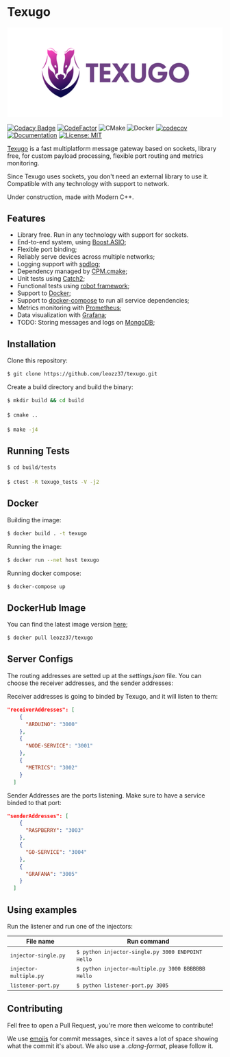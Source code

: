 # Texugo

![logo](images/logo.png)

[![Codacy Badge](https://app.codacy.com/project/badge/Grade/555c8f8825504a81804f4c41b75228cf)](https://www.codacy.com/manual/leozz37/texugo?utm_source=github.com&amp;utm_medium=referral&amp;utm_content=leozz37/texugo&amp;utm_campaign=Badge_Grade)
[![CodeFactor](https://www.codefactor.io/repository/github/leozz37/texugo/badge)](https://www.codefactor.io/repository/github/leozz37/texugo)
![CMake](https://github.com/leozz37/texugo/workflows/CMake/badge.svg)
![Docker](https://github.com/leozz37/texugo/workflows/Docker/badge.svg)
[![codecov](https://codecov.io/gh/leozz37/texugo/branch/main/graph/badge.svg)](https://codecov.io/gh/leozz37/texugo)
[![Documentation](https://codedocs.xyz/leozz37/texugo.svg)](https://codedocs.xyz/leozz37/texugo/)
[![License: MIT](https://img.shields.io/badge/License-MIT-yellow.svg)](https://opensource.org/licenses/MIT)

[Texugo](https://leozz37.github.io/texugo/) is a fast multiplatform message gateway based on sockets, library free, for custom payload processing, flexible port routing and metrics monitoring.

Since Texugo uses sockets, you don't need an external library to use it. Compatible with any technology with support to network.

Under construction, made with Modern C++.

## Features

-   Library free. Run in any technology with support for sockets.
-   End-to-end system, using [Boost.ASIO](https://www.boost.org/doc/libs/1_66_0/doc/html/boost_asio.html);
-   Flexible port binding;
-   Reliably serve devices across multiple networks;
-   Logging support with [spdlog](https://github.com/gabime/spdlog);
-   Dependency managed by [CPM.cmake](https://github.com/TheLartians/CPM.cmake);
-   Unit tests using [Catch2](https://github.com/catchorg/Catch20);
-   Functional tests using [robot framework](https://robotframework.org/);
-   Support to [Docker](https://www.docker.com/);
-   Support to [docker-compose](https://docs.docker.com/compose/) to run all service dependencies;
-   Metrics monitoring with [Prometheus](https://prometheus.io/);
-   Data visualization with [Grafana](https://grafana.com/);
-   TODO: Storing messages and logs on [MongoDB](https://www.mongodb.com/);

## Installation

Clone this repository:

```bash
$ git clone https://github.com/leozz37/texugo.git
```

Create a build directory and build the binary:

```bash
$ mkdir build && cd build

$ cmake ..

$ make -j4
```

## Running Tests

```bash
$ cd build/tests

$ ctest -R texugo_tests -V -j2
```

## Docker

Building the image:

```bash
$ docker build . -t texugo
```

Running the image:

```bash
$ docker run --net host texugo
```

Running docker compose:

```bash
$ docker-compose up
```

## DockerHub Image

You can find the latest image version [here](https://hub.docker.com/repository/docker/leozz37/texugo);

```bash
$ docker pull leozz37/texugo
```

## Server Configs

The routing addresses are setted up at the _settings.json_ file. You can choose the receiver addresses, and the sender addresses:

Receiver addresses is going to binded by Texugo, and it will listen to them:

```JSON
"receiverAddresses": [
    {
      "ARDUINO": "3000"
    },
    {
      "NODE-SERVICE": "3001"
    },
    {
      "METRICS": "3002"
    }
  ]
```

Sender Addresses are the ports listening. Make sure to have a service binded to that port:

```JSON
"senderAddresses": [
    {
      "RASPBERRY": "3003"
    },
    {
      "GO-SERVICE": "3004"
    },
    {
      "GRAFANA": "3005"
    }
  ]
```

## Using examples

Run the listener and run one of the injectors:

| File name              | Run command                                        |
| ---------------------- | -------------------------------------------------- |
| `injector-single.py`   | `$ python injector-single.py 3000 ENDPOINT Hello`  |
| `injector-multiple.py` | `$ python injector-multiple.py 3000 BBBBBBB Hello` |
| `listener-port.py`     | `$ python listener-port.py 3005`                   |

## Contributing

Fell free to open a Pull Request, you're more then welcome to contribute!

We use [emojis](https://gitmoji.carloscuesta.me) for commit messages, since it saves a lot of space showing what the commit it's about. We also use a _.clang-format_, please follow it.


